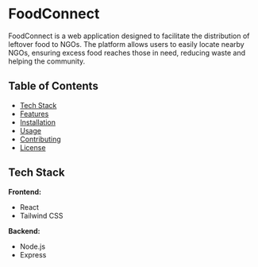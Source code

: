 # FoodConnect

FoodConnect is a web application designed to facilitate the distribution of leftover food to NGOs. The platform allows users to easily locate nearby NGOs, ensuring excess food reaches those in need, reducing waste and helping the community.

## Table of Contents

- [Tech Stack](#tech-stack)
- [Features](#features)
- [Installation](#installation)
- [Usage](#usage)
- [Contributing](#contributing)
- [License](#license)

## Tech Stack

**Frontend:**
- React
- Tailwind CSS

**Backend:**
- Node.js
- Express
